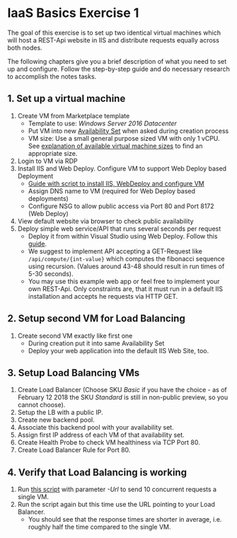 # IaaS Basics Exercise 1

The goal of this exercise is to set up two identical virtual machines which will host a REST-Api website in IIS and distribute requests equally across both nodes.

The following chapters give you a brief description of what you need to set up and configure. Follow the step-by-step guide and do necessary research to accomplish the notes tasks.

## 1. Set up a virtual machine

1. Create VM from Marketplace template
    * Template to use: *Windows Server 2016 Datacenter*
    * Put VM into new [Availability Set](https://docs.microsoft.com/en-us/azure/virtual-machines/windows/tutorial-availability-sets) when asked during creation process
    * VM size: Use a small general purpose sized VM with only 1 vCPU. See [explanation of available virtual machine sizes](https://docs.microsoft.com/en-us/azure/virtual-machines/windows/sizes) to find an appropriate size.
2. Login to VM via RDP
3. Install IIS and Web Deploy. Configure VM to support Web Deploy based Deployment
    * [Guide with script to install IIS, WebDeploy and configure VM](https://github.com/aspnet/Tooling/blob/AspNetVMs/docs/create-asp-net-vm-with-webdeploy.md#patch-an-existing-vm)
    * Assign DNS name to VM (required for Web Deploy based deployments)
    * Configure NSG to allow public access via Port 80 and Port 8172 (Web Deploy)
4. View default website via browser to check public availability
5. Deploy simple web service/API that runs several seconds per request
    * Deploy it from within Visual Studio using Web Deploy. Follow this [guide](https://github.com/aspnet/Tooling/blob/AspNetVMs/docs/publish-web-app-from-visual-studio.md).
    * We suggest to implement API accepting a GET-Request like ```/api/compute/{int-value}``` which computes the fibonacci sequence using recursion. (Values around 43-48 should result in run times of 5-30 seconds).
    * You may use this example web app or feel free to implement your own REST-Api. Only constraints are, that it must run in a default IIS installation and accepts he requests via HTTP GET.

## 2. Setup second VM for Load Balancing

1. Create second VM exactly like first one
    * During creation put it into same Availability Set
    * Deploy your web application into the default IIS Web Site, too.

## 3. Setup Load Balancing VMs

1. Create Load Balancer (Choose SKU *Basic* if you have the choice - as of February 12 2018 the SKU *Standard* is still in non-public preview, so you cannot choose).
2. Setup the LB with a public IP.
3. Create new backend pool.
4. Associate this backend pool with your availability set.
5. Assign first IP address of each VM of that availability set.
6. Create Health Probe to check VM healthiness via TCP Port 80.
7. Create Load Balancer Rule for Port 80.

## 4. Verify that Load Balancing is working

1. Run [this script](Measure-API-average-response-time.ps1) with parameter *-Url* to send 10 concurrent requests a single VM.
2. Run the script again but this time use the URL pointing to your Load Balancer.
    * You should see that the response times are shorter in average, i.e. roughly half the time compared to the single VM.
